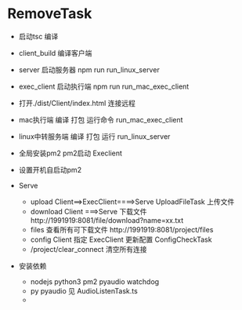 # RemoveTask


* 启动tsc 编译
* client_build 编译客户端
* server 启动服务器 npm run run_linux_server
* exec_client 启动执行端 npm run run_mac_exec_client
* 打开./dist/Client/index.html 连接远程
* mac执行端 编译 打包 运行命令 run_mac_exec_client
* linux中转服务端 编译 打包 运行 run_linux_server

* 全局安装pm2  pm2启动 Execlient
* 设置开机自启动pm2

* Serve

  * upload   Client==>ExecClient====>Serve  UploadFileTask 上传文件
  * download  Client ===>Serve 下载文件  http://1991919:8081/file/download?name=xx.txt
  * files 查看所有可下载文件 http://1991919:8081/project/files
  * config  Client 指定 ExecClient 更新配置  ConfigCheckTask
  * /project/clear_connect  清空所有连接

* 安装依赖
  * nodejs python3 pm2 pyaudio watchdog
  * py pyaudio 见 AudioListenTask.ts
  * 